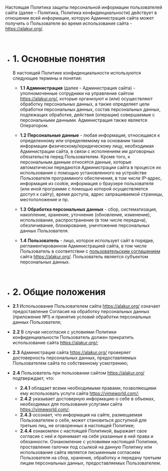 Настоящая Политика защиты персональной информации пользователей сайта (далее – Политика, Политика конфиденциальности) действует в отношении всей информации, которую Администрация сайта может получить о Пользователе во время использования сайта - https://alakur.org/.

<br/>

- # **1.** Основные понятия

    В настоящей Политике конфиденциальности используются следующие термины и понятия:

    - **1.1** <b>Администрация</b> (далее - Администрация сайта) - уполномоченные сотрудники на управление сайтом https://alakur.org/, которые организуют и (или) осуществляют обработку персональных данных, а также определяет цели обработки персональных данных, состав персональных данных, подлежащих обработке, действия (операции) совершаемые с персональными данными. Администрация также является Оператором.

    - **1.2** <b>Персональные данные</b> - любая информация, относящаяся к определенному или определяемому на основании такой информации физическому/юридическому лицу, необходимая Администрации сайта, в связи с исполнением им договорных обязательств перед Пользователем. Кроме того, к персональным данным относятся данные, которые автоматически передаются Администрации сайта в процессе их использования с помощью установленного на устройстве Пользователя программного обеспечения, в том числе IP-адрес, информация из cookie, информация о браузере пользователя (или иной программе с помощью которой осуществляется доступ к сайту), время доступа, адрес запрашиваемой страницы, местоположение и пр.

    - **1.3** <b>Обработка персональных данных</b> - сбор, систематизация, накопление, хранение, уточнение (обновление, изменение), использование, распространение (в том числе передача), обезличивание, блокирование, уничтожение персональных данных Пользователя.

    - **1.4** <b>Пользователь</b> - лицо, которое использует сайт в порядке, регламентированном Администрацией сайта, в том числе Пользователь в соответствии с [пользовательским соглашением](https://alakur.org/terms-of-use) сайта https://alakur.org/. Пользователь является субъектом персональных данных.

<br/>

- # **2.** Общие положения

- **2.1** Использование Пользователем сайта https://alakur.org/ означает предоставление Согласия на обработку персональных данных (приложение №1) и принятие условий обработки персональных данных Пользователя;

- **2.2** В случае несогласия с условиями Политики конфиденциальности Пользователь должен прекратить использование сайта https://alakur.org/;

- **2.3** Администрация сайта https://alakur.org/ проверяет достоверность персональных данных, предоставляемых Пользователем сайта по собственному усмотрению;

- **2.4** Пользователь при пользовании сайтом https://alakur.org/ подтверждает, что:
  - **2.4.1** обладает всеми необходимыми правами, позволяющими ему использовать услуги сайта https://vimeworld.com/;
  - **2.4.2** указывает достоверную информацию о себе в объемах, необходимых для пользования услугами сайта https://vimeworld.com/;
  - **2.4.3** осознает, что информация на сайте, размещаемая Пользователем о себе, может становиться доступной для третьих лиц, не оговоренных в настоящей Политике;
  - **2.4.4** ознакомлен с настоящей Политикой, выражает свое согласие с ней и принимает на себя указанные в ней права и обязанности. Ознакомление с условиями настоящей Политики, проставление галочки под ссылкой на данную Политику или использование сайта является письменным согласием Пользователя на сбор, хранение, обработку и передачу третьим лицам персональных данных, предоставляемых Пользователем.
